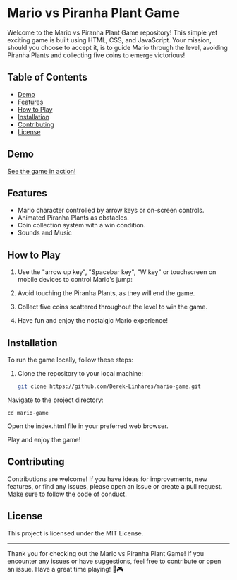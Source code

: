 # Mario vs Piranha Plant Game

Welcome to the Mario vs Piranha Plant Game repository! This simple yet exciting game is built using HTML, CSS, and JavaScript. Your mission, should you choose to accept it, is to guide Mario through the level, avoiding Piranha Plants and collecting five coins to emerge victorious!

## Table of Contents

- [Demo](#demo)
- [Features](#features)
- [How to Play](#how-to-play)
- [Installation](#installation)
- [Contributing](#contributing)
- [License](#license)


## Demo
<a href="https://mario-game-lemon.vercel.app/" target="_blank" rel="noopener">See the game in action!</a> <!-- Atualize este link com o link real da demo --> 
## Features
- Mario character controlled by arrow keys or on-screen controls.
- Animated Piranha Plants as obstacles.
- Coin collection system with a win condition.
- Sounds and Music


## How to Play
1. Use the "arrow up key", "Spacebar key", "W key" or touchscreen on mobile devices to control Mario's jump:
 
2. Avoid touching the Piranha Plants, as they will end the game.

3. Collect five coins scattered throughout the level to win the game.

4. Have fun and enjoy the nostalgic Mario experience!

## Installation
To run the game locally, follow these steps:

1. Clone the repository to your local machine:
   ```bash
   git clone https://github.com/Derek-Linhares/mario-game.git
Navigate to the project directory:


    cd mario-game
Open the index.html file in your preferred web browser.

Play and enjoy the game!

## Contributing
Contributions are welcome! If you have ideas for improvements, new features, or find any issues, please open an issue or create a pull request. Make sure to follow the code of conduct.

## License
This project is licensed under the MIT License.

---
Thank you for checking out the Mario vs Piranha Plant Game! If you encounter any issues or have suggestions, feel free to contribute or open an issue. Have a great time playing! 🍄🎮
